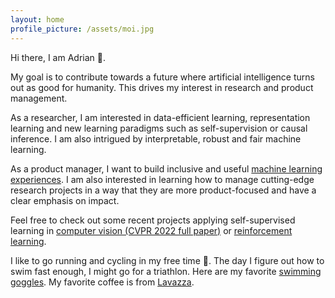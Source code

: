 ```yaml
---
layout: home
profile_picture: /assets/moi.jpg
---
```

Hi there, I am Adrian :wave:.

My goal is to contribute towards a future where artificial intelligence turns out as good for humanity.
This drives my interest in research and product management. 

As a researcher, I am interested in data-efficient learning, representation learning and new learning paradigms such as self-supervision or causal inference. 
I am also intrigued by interpretable, robust and fair machine learning. 

As a product manager, I want to build inclusive and useful [machine learning experiences](https://developer.apple.com/videos/play/wwdc2019/803/).
I am also interested in learning how to manage cutting-edge research projects in a way that they are more product-focused and have a clear emphasis on impact.

Feel free to check out some recent projects applying self-supervised learning in [computer vision (CVPR 2022 full paper)](https://github.com/MkuuWaUjinga/leopart) or [reinforcement learning](https://github.com/MkuuWaUjinga/DeepMDP-SSL4RL).

I like to go running and cycling in my free time :runner:. The day I figure out how to swim fast enough, I might go for a triathlon. Here are my favorite [swimming goggles](https://amzn.to/4cFM5Zj). My favorite coffee is from [Lavazza](https://amzn.to/45XkVdA).

